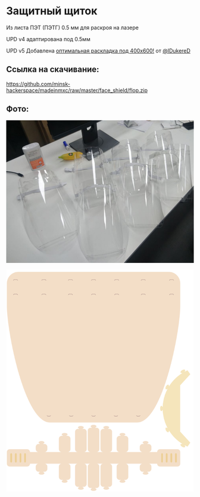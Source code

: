 Защитный щиток
===

Из листа ПЭТ (ПЭТГ) 0.5 мм
для раскроя на лазере

UPD v4 адаптирована под 0.5мм

UPD v5 Добавлена [оптимальная раскладка под 400x600!](https://github.com/minsk-hackerspace/madeinmxc/raw/master/face_shield/face_shield_6040.cdr) от [@IDukereD](https://github.com/IDukereD)


Ссылка на скачивание:
---

https://github.com/minsk-hackerspace/madeinmxc/raw/master/face_shield/flop.zip

Фото:
---



![](photo.png)

![](preview.png)

